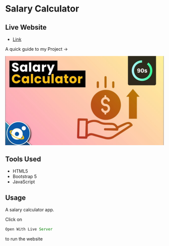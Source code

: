 # Salary Calculator

## Live Website

- [Link](https://harsh-sangwan2003.github.io/Tic-Tac-Toe/)

A quick guide to my Project ->

<img src ="/image.webp">

## Tools Used

- HTML5
- Bootstrap 5
- JavaScript

## Usage

A salary calculator app.

Click on

```js
Open With Live Server
``` 
to run the website